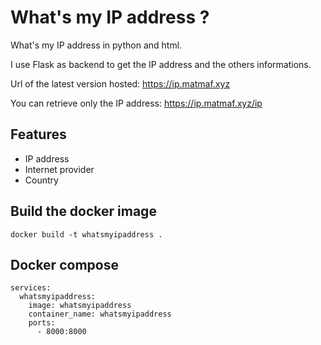 # What's my IP address ?
What's my IP address in python and html.

I use Flask as backend to get the IP address and the others informations.

Url of the latest version hosted: https://ip.matmaf.xyz

You can retrieve only the IP address: https://ip.matmaf.xyz/ip

## Features
* IP address
* Internet provider
* Country

## Build the docker image
`docker build -t whatsmyipaddress .`

## Docker compose
```
services:
  whatsmyipaddress:
    image: whatsmyipaddress
    container_name: whatsmyipaddress
    ports:
      - 8000:8000
```
